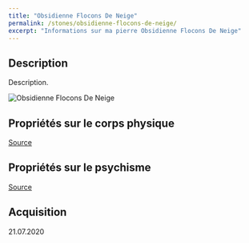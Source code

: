 ```yaml
---
title: "Obsidienne Flocons De Neige"
permalink: /stones/obsidienne-flocons-de-neige/
excerpt: "Informations sur ma pierre Obsidienne Flocons De Neige"
---
```


## Description
Description.

![Obsidienne Flocons De Neige](/images/stones//images/ObsidienneFloconsDeNeige_Kerstin_20200721.jpg "Obsidienne Flocons De Neige")

## Propriétés sur le corps physique


[Source](https://)


## Propriétés sur le psychisme


[Source](https://)

## Acquisition


21.07.2020
